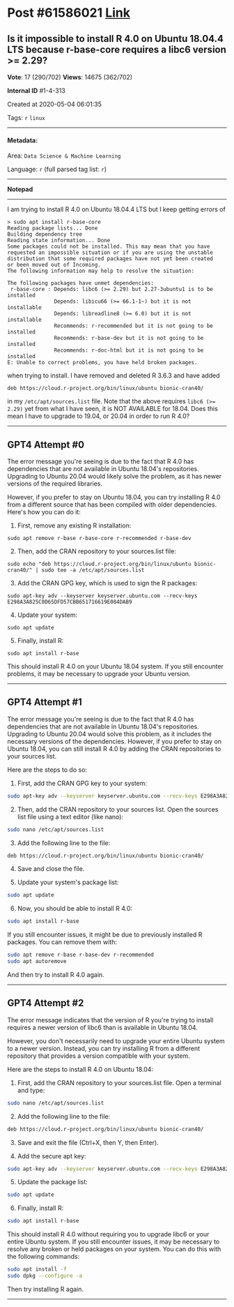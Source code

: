 
# Post \#61586021 [Link](https://stackoverflow.com/questions/61586021/)

## Is it impossible to install R 4.0 on Ubuntu 18.04.4 LTS because r-base-core requires a libc6 version >= 2.29?

**Vote**: 17 (290/702) **Views**: 14675 (362/702) 

**Internal ID** \#1-4-313

Created at 2020-05-04 06:01:35

Tags: `r` `linux`

----------

#### Metadata:

Area: `Data Science & Machine Learning`

Language: `r` (full parsed tag list: `r`)

----------

**Notepad**


----------

I am trying to install R 4.0 on Ubuntu 18.04.4 LTS but I keep getting errors of 

```
> sudo apt install r-base-core
Reading package lists... Done
Building dependency tree
Reading state information... Done
Some packages could not be installed. This may mean that you have
requested an impossible situation or if you are using the unstable
distribution that some required packages have not yet been created
or been moved out of Incoming.
The following information may help to resolve the situation:

The following packages have unmet dependencies:
 r-base-core : Depends: libc6 (>= 2.29) but 2.27-3ubuntu1 is to be installed
               Depends: libicu66 (>= 66.1-1~) but it is not installable
               Depends: libreadline8 (>= 6.0) but it is not installable
               Recommends: r-recommended but it is not going to be installed
               Recommends: r-base-dev but it is not going to be installed
               Recommends: r-doc-html but it is not going to be installed
E: Unable to correct problems, you have held broken packages.
```


when trying to install. I have removed and deleted R 3.6.3 and have added 

```
deb https://cloud.r-project.org/bin/linux/ubuntu bionic-cran40/
```


in my `/etc/apt/sources.list` file. Note that the above requires `libc6 (>= 2.29)` yet from what I have seen, it is NOT AVAILABLE for 18.04. Does this mean I have to upgrade to 19.04, or 20.04 in order to run R 4.0?


----------
        
## GPT4 Attempt \#0

The error message you're seeing is due to the fact that R 4.0 has dependencies that are not available in Ubuntu 18.04's repositories. Upgrading to Ubuntu 20.04 would likely solve the problem, as it has newer versions of the required libraries.

However, if you prefer to stay on Ubuntu 18.04, you can try installing R 4.0 from a different source that has been compiled with older dependencies. Here's how you can do it:

1. First, remove any existing R installation:

```
sudo apt remove r-base r-base-core r-recommended r-base-dev
```

2. Then, add the CRAN repository to your sources.list file:

```
sudo echo "deb https://cloud.r-project.org/bin/linux/ubuntu bionic-cran40/" | sudo tee -a /etc/apt/sources.list
```

3. Add the CRAN GPG key, which is used to sign the R packages:

```
sudo apt-key adv --keyserver keyserver.ubuntu.com --recv-keys E298A3A825C0D65DFD57CBB651716619E084DAB9
```

4. Update your system:

```
sudo apt update
```

5. Finally, install R:

```
sudo apt install r-base
```

This should install R 4.0 on your Ubuntu 18.04 system. If you still encounter problems, it may be necessary to upgrade your Ubuntu version.

--------

## GPT4 Attempt \#1

The error message you're seeing is due to the fact that R 4.0 has dependencies that are not available in Ubuntu 18.04's repositories. Upgrading to Ubuntu 20.04 would solve this problem, as it includes the necessary versions of the dependencies. However, if you prefer to stay on Ubuntu 18.04, you can still install R 4.0 by adding the CRAN repositories to your sources list.

Here are the steps to do so:

1. First, add the CRAN GPG key to your system:

```bash
sudo apt-key adv --keyserver keyserver.ubuntu.com --recv-keys E298A3A825C0D65DFD57CBB651716619E084DAB9
```

2. Then, add the CRAN repository to your sources list. Open the sources list file using a text editor (like nano):

```bash
sudo nano /etc/apt/sources.list
```

3. Add the following line to the file:

```bash
deb https://cloud.r-project.org/bin/linux/ubuntu bionic-cran40/
```

4. Save and close the file.

5. Update your system's package list:

```bash
sudo apt update
```

6. Now, you should be able to install R 4.0:

```bash
sudo apt install r-base
```

If you still encounter issues, it might be due to previously installed R packages. You can remove them with:

```bash
sudo apt remove r-base r-base-dev r-recommended
sudo apt autoremove
```

And then try to install R 4.0 again.

--------

## GPT4 Attempt \#2

The error message indicates that the version of R you're trying to install requires a newer version of libc6 than is available in Ubuntu 18.04. 

However, you don't necessarily need to upgrade your entire Ubuntu system to a newer version. Instead, you can try installing R from a different repository that provides a version compatible with your system.

Here are the steps to install R 4.0 on Ubuntu 18.04:

1. First, add the CRAN repository to your sources.list file. Open a terminal and type:

```bash
sudo nano /etc/apt/sources.list
```

2. Add the following line to the file:

```bash
deb https://cloud.r-project.org/bin/linux/ubuntu bionic-cran40/
```

3. Save and exit the file (Ctrl+X, then Y, then Enter).

4. Add the secure apt key:

```bash
sudo apt-key adv --keyserver keyserver.ubuntu.com --recv-keys E298A3A825C0D65DFD57CBB651716619E084DAB9
```

5. Update the package list:

```bash
sudo apt update
```

6. Finally, install R:

```bash
sudo apt install r-base
```

This should install R 4.0 without requiring you to upgrade libc6 or your entire Ubuntu system. If you still encounter issues, it may be necessary to resolve any broken or held packages on your system. You can do this with the following commands:

```bash
sudo apt install -f
sudo dpkg --configure -a
```

Then try installing R again.

--------
